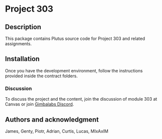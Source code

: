 # Project 303

## Description

This package contains Plutus source code for Project 303 and related assignments.
  
## Installation

Once you have the development environment, follow the instructions provided inside the contract folders.

### Discussion

To discuss the project and the content, join the discussion of module 303 at Canvas or join [Gimbalabs Discord](https://discord.gg/DDaWj6gN).

## Authors and acknowledgment

James, Genty, Piotr, Adrian, Curtis, Lucas, MIxAxIM
